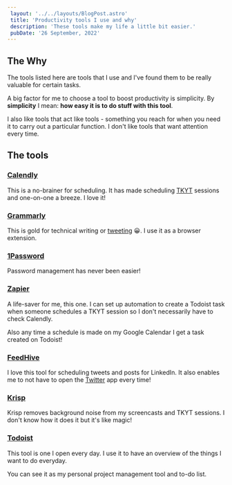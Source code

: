 ```yaml
---
 layout: '../../layouts/BlogPost.astro'
 title: 'Productivity tools I use and why'
 description: 'These tools make my life a little bit easier.'
 pubDate: '26 September, 2022'
---
```


## The Why

The tools listed here are tools that I use and I've found them to be really valuable for certain tasks.

A big factor for me to choose a tool to boost productivity is simplicity. By **simplicity** I mean: **how easy it is to do stuff with this tool**.

I also like tools that act like tools - something you reach for when you need it to carry out a particular function. I don't like tools that want attention every time.

## The tools

### [Calendly](https://calendly.com)

This is a no-brainer for scheduling. It has made scheduling [TKYT](/tkyt) sessions and one-on-one a breeze. I love it!

### [Grammarly](https://grammarly.com)

This is gold for technical writing or [tweeting](https://twitter.com/Dominus_Kelvin) 😀. I use it as a browser extension.

### [1Password](https://1password.com)

Password management has never been easier!

### [Zapier](https://zapier.com)

A life-saver for me, this one. I can set up automation to create a Todoist task when someone schedules a TKYT session so I don't necessarily have to check Calendly.

Also any time a schedule is made on my Google Calendar I get a task created on Todoist!

### [FeedHive](feedhive.io)

I love this tool for scheduling tweets and posts for LinkedIn. It also enables me to not have to open the [Twitter](https://twitter.com/Dominus_Kelvin) app every time!

### [Krisp](https://krisp.ai)

Krisp removes background noise from my screencasts and TKYT sessions. I don't know how it does it but it's like magic!

### [Todoist](https://todoist.com)

This tool is one I open every day. I use it to have an overview of the things I want to do everyday.

You can see it as my personal project management tool and to-do list.
